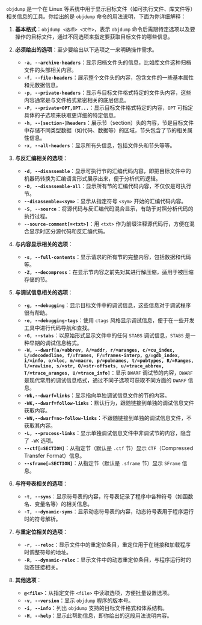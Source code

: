 `objdump` 是一个在 Linux 等系统中用于显示目标文件（如可执行文件、库文件等）相关信息的工具。你给出的是 `objdump` 命令的用法说明，下面为你详细解释：

1. **基本格式**：`objdump <选项> <文件>`，表示 `objdump` 命令后需跟特定选项以及要操作的目标文件，通过不同选项来指定要获取目标文件的哪些信息。

2. **必须给出的选项**：至少要给出以下选项之一来明确操作需求。
    - **`-a, --archive-headers`**：显示归档文件头的信息，比如库文件这种归档文件的头部相关内容。
    - **`-f, --file-headers`**：展示整个文件头的内容，包含文件的一些基本属性和元数据信息。
    - **`-p, --private-headers`**：显示与目标文件格式特定的文件头内容，这些内容通常是与文件格式紧密相关的底层信息。
    - **`-P, --private=OPT,OPT...`**：显示目标文件格式特定的内容，`OPT` 可指定具体的子选项来获取更详细的特定信息。
    - **`-h, --[section-]headers`**：展示节（section）头的内容，节是目标文件中存储不同类型数据（如代码、数据等）的区域，节头包含了节的相关属性信息。
    - **`-x, --all-headers`**：显示所有头信息，包括文件头和节头等等。

3. **与反汇编相关的选项**：
    - **`-d, --disassemble`**：显示可执行节的汇编代码内容，即把目标文件中的机器码转换为汇编语言形式展示出来，便于分析代码逻辑。
    - **`-D, --disassemble-all`**：显示所有节的汇编代码内容，不仅仅是可执行节。
    - **`--disassemble=<sym>`**：显示从指定符号 `<sym>` 开始的汇编代码内容。
    - **`-S, --source`**：将源代码与反汇编代码混合显示，有助于对照分析代码的执行过程。
    - **`--source-comment[=<txt>]`**：用 `<txt>` 作为前缀注释源代码行，方便在混合显示时区分源代码和反汇编代码。

4. **与内容显示相关的选项**：
    - **`-s, --full-contents`**：显示请求的所有节的完整内容，包括数据和代码等。
    - **`-Z, --decompress`**：在显示节内容之前先对其进行解压缩，适用于被压缩存储的节。

5. **与调试信息相关的选项**：
    - **`-g, --debugging`**：显示目标文件中的调试信息，这些信息对于调试程序很有帮助。
    - **`-e, --debugging-tags`**：使用 `ctags` 风格显示调试信息，便于在一些开发工具中进行代码导航和查找。
    - **`-G, --stabs`**：以原始形式显示文件中的任何 `STABS` 调试信息，`STABS` 是一种早期的调试信息格式。
    - **`-W, --dwarf[a/=abbrev, A/=addr, r/=aranges, c/=cu_index, L/=decodedline, f/=frames, F/=frames-interp, g/=gdb_index, i/=info, o/=loc, m/=macro, p/=pubnames, t/=pubtypes, R/=Ranges, l/=rawline, s/=str, O/=str-offsets, u/=trace_abbrev, T/=trace_aranges, U/=trace_info]`**：显示 `DWARF` 调试节的内容，`DWARF` 是现代常用的调试信息格式，通过不同子选项可获取不同方面的 `DWARF` 信息。
    - **`-Wk,--dwarf=links`**：显示指向单独调试信息文件的节的内容。
    - **`-WK,--dwarf=follow-links`**：默认行为，跟随链接到单独的调试信息文件获取内容。
    - **`-WN,--dwarf=no-follow-links`**：不跟随链接到单独的调试信息文件，不获取其内容。
    - **`-L, --process-links`**：显示单独调试信息文件中非调试节的内容，隐含了 `-WK` 选项。
    - **`--ctf[=SECTION]`**：从指定节（默认是 `.ctf` 节）显示 `CTF`（Compressed Transfer Format）信息。
    - **`--sframe[=SECTION]`**：从指定节（默认是 `.sframe` 节）显示 `SFrame` 信息。

6. **与符号表相关的选项**：
    - **`-t, --syms`**：显示符号表的内容，符号表记录了程序中各种符号（如函数名、变量名等）的相关信息。
    - **`-T, --dynamic-syms`**：显示动态符号表的内容，动态符号表用于程序运行时的符号解析。

7. **与重定位相关的选项**：
    - **`-r, --reloc`**：显示文件中的重定位条目，重定位用于在链接和加载程序时调整符号的地址。
    - **`-R, --dynamic-reloc`**：显示文件中的动态重定位条目，与程序运行时的动态链接相关。

8. **其他选项**：
    - **`@<file>`**：从指定文件 `<file>` 中读取选项，方便批量设置选项。
    - **`-v, --version`**：显示 `objdump` 程序的版本号。
    - **`-i, --info`**：列出 `objdump` 支持的目标文件格式和体系结构。
    - **`-H, --help`**：显示此帮助信息，即你给出的这段用法说明内容。 


